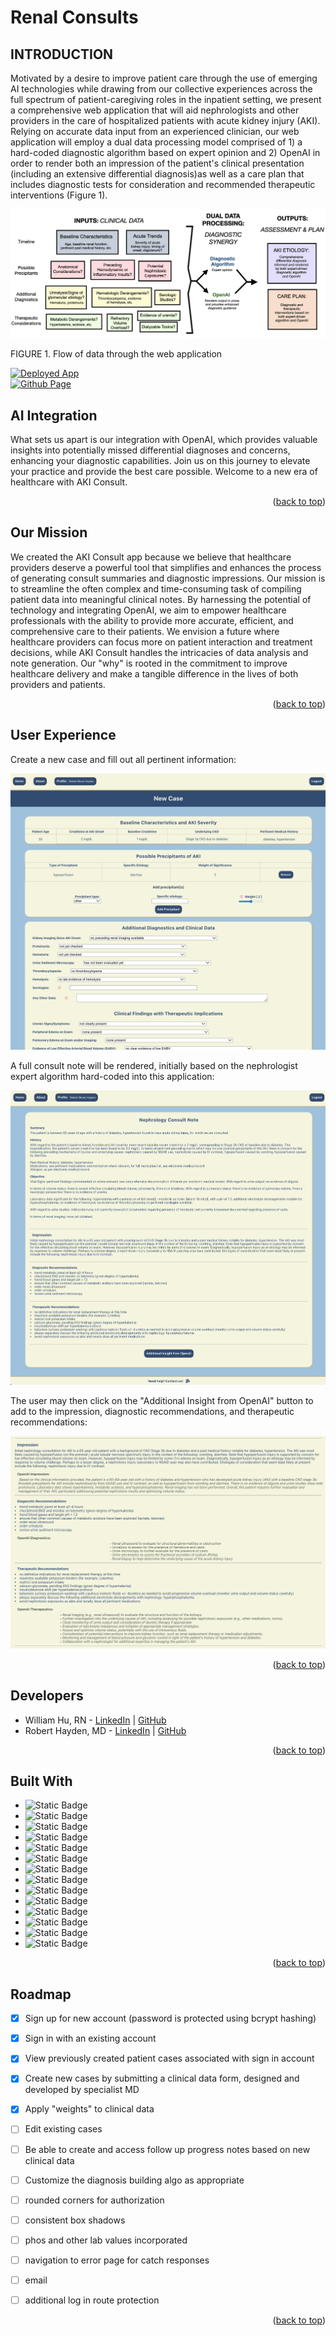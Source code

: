
<a name="readme-top"></a>

# Renal Consults

## INTRODUCTION

Motivated by a desire to improve patient care through the use of emerging AI technologies while drawing from our collective experiences across the full spectrum of patient-caregiving roles in the inpatient setting, we present a comprehensive web application that will aid nephrologists and other providers in the care of hospitalized patients with acute kidney injury (AKI). Relying on accurate data input from an experienced clinician, our web application will employ a dual data processing model comprised of 1) a hard-coded diagnostic algorithm based on expert opinion and 2) OpenAI in order to render both an impression of the patient's clinical presentation (including an extensive differential diagnosis)as well as a care plan that includes diagnostic tests for consideration and recommended therapeutic interventions (Figure 1).

![Alt text](image.png)

FIGURE 1.  Flow of data through the web application

[![Deployed App](https://img.shields.io/badge/-Deployed%20App-green?style=for-the-badge&link=https://renalconsults.com/aki/)](https://renalconsults.com/aki/)
<br />
[![Github Page](https://img.shields.io/badge/-GitHub%20Page-grey?style=for-the-badge&logo=github&logoColor=white&link=https://github.com/rmhayden/aki-consult)](https://github.com/rmhayden/aki-consult)

<!-- [GitHub Page](https://github.com/rmhayden/aki-consult) -->

## AI Integration
What sets us apart is our integration with OpenAI, which provides valuable insights into potentially missed differential diagnoses and concerns, enhancing your diagnostic capabilities. Join us on this journey to elevate your practice and provide the best care possible. Welcome to a new era of healthcare with AKI Consult.

<p align="right">(<a href="#readme-top">back to top</a>)</p>



## Our Mission
We created the AKI Consult app because we believe that healthcare providers deserve a powerful tool that simplifies and enhances the process of generating consult summaries and diagnostic impressions. Our mission is to streamline the often complex and time-consuming task of compiling patient data into meaningful clinical notes. By harnessing the potential of technology and integrating OpenAI, we aim to empower healthcare professionals with the ability to provide more accurate, efficient, and comprehensive care to their patients. We envision a future where healthcare providers can focus more on patient interaction and treatment decisions, while AKI Consult handles the intricacies of data analysis and note generation. Our "why" is rooted in the commitment to improve healthcare delivery and make a tangible difference in the lives of both providers and patients.

<p align="right">(<a href="#readme-top">back to top</a>)</p>


## User Experience

Create a new case and fill out all pertinent information:

![Alt text](image-5.png)

A full consult note will be rendered, initially based on the nephrologist expert algorithm hard-coded into this application:

![Alt text](image-3.png)

The user may then click on the "Additional Insight from OpenAI" button to add to the impression, diagnostic recommendations, and therapeutic recommendations:

![Alt text](image-4.png)

<p align="right">(<a href="#readme-top">back to top</a>)</p>

## Developers
- William Hu, RN - [LinkedIn](www.linkedin.com/in/william-wl-hu) | [GitHub](https://github.com/william-hu-codes)
- Robert Hayden, MD - [LinkedIn](https://www.linkedin.com/in/robert-m-hayden/) | [GitHub](https://github.com/rmhayden)

<p align="right">(<a href="#readme-top">back to top</a>)</p>

## Built With
- ![Static Badge](https://img.shields.io/badge/JavaScript-grey?logo=javascript&link=https%3A%2F%2Fwww.javascript.com%2F)
- ![Static Badge](https://img.shields.io/badge/HTML5-grey?logo=HTML5)
- ![Static Badge](https://img.shields.io/badge/CSS-grey?logo=CSS3)
- ![Static Badge](https://img.shields.io/badge/node.js-grey?logo=node.js)
- ![Static Badge](https://img.shields.io/badge/Mongoose-grey?logo=mongoose)
- ![Static Badge](https://img.shields.io/badge/MongoDB-grey?logo=mongodb)
- ![Static Badge](https://img.shields.io/badge/Express-grey?logo=express)
- ![Static Badge](https://img.shields.io/badge/React-grey?logo=react&link=https%3A%2F%2Freact.dev%2F)
- ![Static Badge](https://img.shields.io/badge/GitHub-grey?logo=github)
- ![Static Badge](https://img.shields.io/badge/openAI-grey?logo=openAI)
- ![Static Badge](https://img.shields.io/badge/Shields.io-grey?logo=shields.io)
- ![Static Badge](https://img.shields.io/badge/React-Icons-grey?logo=react&logoColor=red)
- ![Static Badge](https://img.shields.io/badge/Heroku-grey?logo=heroku)
- ![Static Badge](https://img.shields.io/badge/Bluehost-grey?logo=bluehost)



<p align="right">(<a href="#readme-top">back to top</a>)</p>

## Roadmap
- [x] Sign up for new account (password is protected using bcrypt hashing)
- [x] Sign in with an existing account
- [x] View previously created patient cases associated with sign in account
- [x] Create new cases by submitting a clinical data form, designed and developed by specialist MD
- [x] Apply "weights" to clinical data 
- [ ] Edit existing cases
- [ ] Be able to create and access follow up progress notes based on new clinical data
- [ ] Customize the diagnosis building algo as appropriate
- [ ] rounded corners for authorization
- [ ] consistent box shadows 
- [ ] phos and other lab values incorporated
- [ ] navigation to error page for catch responses
- [ ] email
- [ ] additional log in route protection


<p align="right">(<a href="#readme-top">back to top</a>)</p>
